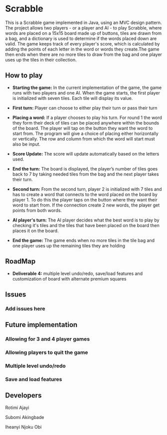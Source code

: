 # Scrabble
This is a Scrabble game implemented in Java, using an MVC design pattern. The project allows two players - or a player and AI - to play Scrabble, where words are placed on a 15x15 board made up of buttons, tiles are drawn from a bag, and a dictionary is used to determine if the words placed down are valid.
The game keeps track of every player's score, which is calculated by adding the points of each letter in the word or words they create.The game then ends when there are no more tiles to draw from the bag and one player uses up the tiles in their collection.

## How to play
- **Starting the game:** In the current implementation of the game, the game runs with two players and one AI. When the game starts, the first player is initialized with seven tiles. Each tile will display its value.

- **First turn:** Player can choose to either play their turn or pass their turn 

- **Placing a word:** If a player chooses to play his turn. For round 1 the word they form their deck of tiles can be placed anywhere within the bounds of the board. The player will tap on the button they want the word to start from. The program will give a choice of placing either horizontally or vertically. The row and column from which the word will start must also be input.

- **Score Update:** The score will update automatically based on the letters used.

- **End the turn:** The board is displayed, the player’s number of tiles goes back to 7 by taking needed tiles from the bag  and the next player takes their turn.

- **Second turn:** From the second turn, player 2 is initialized with 7 tiles and has to create a word that connects to the word placed on the board by player 1. To do this the player taps on the button where they want their word to start from. If the connection create 2 new words, the player get points from both words.
  
- **AI player's turn:** The AI player decides what the best word is to play by checking it's tiles and the tiles that have been placed on the board then places it on the board.
  
- **End the game:** The game ends when no more tiles in the tile bag and one player uses up the remaining tiles they are holding
  
## RoadMap
- **Deliverable 4:** multiple level undo/redo, save/load features and customization of board with alternate premium squares

## Issues
### Add issues here


## Future implementation

### Allowing for 3 and 4 player games
### Allowing players to quit the game
### Multiple level undo/redo
### Save and load features

## Developers
Rotimi Ajayi

Subomi Akingbade

Iheanyi Njoku Obi


